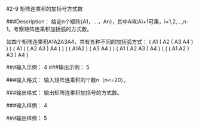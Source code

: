 #2-9 矩阵连乘积的加括号方式数

###Description：
给定n个矩阵{A1，…，An}，其中Ai和Ai+1可乘，i=1,2,…,n-1。考察矩阵连乘积加括弧的方式数。

如四个矩阵连乘积A1A2A3A4，共有五种不同的加括弧方式：
( A1 ( A2 ( A3 A4 ) ) )
( A1 ( ( A2 A3 ) A4 ) )
( ( A1A2 ) ( A3 A4 ) )
( A1 ( A2 A3 ) A4 )
( ( ( A1 A2 ) A3 ) A4 )

###输入示例：
4
###输出示例：
5



###输入格式：
输入矩阵连乘积的个数n（n<=20）。


###输出格式：
输出矩阵连乘积加括号的方式数。


###输入样例：
4


###输出样例：
5

